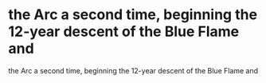 # the Arc a second time, beginning the 12-year descent of the Blue Flame and

the Arc a second time, beginning the 12-year descent of the Blue Flame and